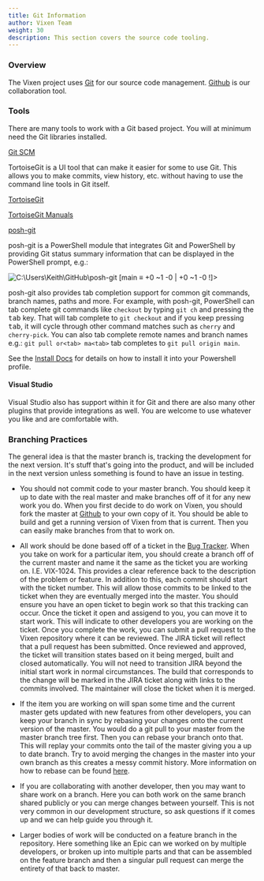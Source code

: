 ```yaml
---
title: Git Information
author: Vixen Team
weight: 30
description: This section covers the source code tooling.
---
```


### Overview

The Vixen project uses [Git][2] for our source code management. [Github][1] is our collaboration tool.

### Tools

There are many tools to work with a Git based project. You will at minimum need the Git libraries installed.

[Git SCM][2]

TortoiseGit is a UI tool that can make it easier for some to use Git. This allows you to make commits, view history, etc. without having to use the command line tools in Git itself.

[TortoiseGit][3]

[TortoiseGit Manuals][4]

[posh-git][8]

posh-git is a PowerShell module that integrates Git and PowerShell by providing Git status summary information that
can be displayed in the PowerShell prompt, e.g.:

![C:\Users\Keith\GitHub\posh-git [main ≡ +0 ~1 -0 | +0 ~1 -0 !]> ][prompt-def-long]

posh-git also provides tab completion support for common git commands, branch names, paths and more.
For example, with posh-git, PowerShell can tab complete git commands like `checkout` by typing `git ch` and pressing
the <kbd>tab</kbd> key. That will tab complete to `git checkout` and if you keep pressing <kbd>tab</kbd>, it will
cycle through other command matches such as `cherry` and `cherry-pick`. You can also tab complete remote names and
branch names e.g.: `git pull or<tab> ma<tab>` tab completes to `git pull origin main`.

See the [Install Docs][9] for details on how to install it into your Powershell profile.

#### Visual Studio

Visual Studio also has support within it for Git and there are also many other plugins that provide integrations as well. You are welcome to use whatever you like and are comfortable with.

### Branching Practices

The general idea is that the master branch is, tracking the development for the next version. It's stuff that's going into the product, and will be included in the next version unless something is found to have an issue in testing.

* You should not commit code to your master branch. You should keep it up to date with the real master and make branches off of it for any new work you do. When you first decide to do work on Vixen, you should fork the master at [Github][5] to your own copy of it. You should be able to build and get a running version of Vixen from that is current. Then you can easily make branches from that to work on.

* All work should be done based off of a ticket in the [Bug Tracker][6]. When you take on work for a particular item, you should create a branch off of the current master and name it the same as the ticket you are working on. I.E. VIX-1024. This provides a clear reference back to the description of the problem or feature. In addition to this, each commit should start with the ticket number. This will allow those commits to be linked to the ticket when they are eventually merged into the master. You should ensure you have an open ticket to begin work so that this tracking can occur. Once the ticket it open and assigend to you, you can move it to start work. This will indicate to other developers you are working on the ticket. Once you complete the work, you can submit a pull request to the Vixen repository where it can be reviewed. The JIRA ticket will reflect that a pull request has been submitted. Once reviewed and approved, the ticket will transition states based on it being merged, built and closed automatically. You will not need to transition JIRA beyond the initial start work in normal circumstances. The build that corresponds to the change will be marked in the JIRA ticket along with links to the commits involved. The maintainer will close the ticket when it is merged.

* If the item you are working on will span some time and the current master gets updated with new features from other developers, you can keep your branch in sync by rebasing your changes onto the current version of the master. You would do a git pull to your master from the master branch tree first. Then you can rebase your branch onto that. This will replay your commits onto the tail of the master giving you a up to date branch. Try to avoid merging the changes in the master into your own branch as this creates a messy commit history. More information on how to rebase can be found [here][7].

* If you are collaborating with another developer, then you may want to share work on a branch. Here you can both work on the same branch shared publicly or you can merge changes between yourself. This is not very common in our development structure, so ask questions if it comes up and we can help guide you through it.

* Larger bodies of work will be conducted on a feature branch in the repository. Here something like an Epic can we worked on by multiple developers, or broken up into multiple parts and that can be assembled on the feature branch and then a singular pull request can merge the entirety of that back to master. 

[1]: https://github.com
[2]: https://git-scm.com
[3]: https://tortoisegit.org
[4]: https://tortoisegit.org/docs/
[5]: https://github.com/VixenLights/Vixen
[6]: https://bugs.vixenlights.com
[7]: https://git-scm.com/docs/git-rebase
[8]: https://github.com/dahlbyk/posh-git
[9]: https://github.com/dahlbyk/posh-git/blob/master/README.md#installation
[prompt-def-long]: https://github.com/dahlbyk/posh-git/wiki/images/PromptDefaultLong.png   "~\GitHub\posh-git [main ≡ +0 ~1 -0 | +0 ~1 -0 !]> "
